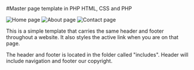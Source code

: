 #Master page template in PHP
HTML, CSS and PHP

![Home page]()
![About page]()
![Contact page]()

This is a simple template that carries the same header and footer throughout a website. It also styles the active link when you are on that page.

The header and footer is located in the folder called "includes". Header will include navigation and footer our copyright.





     

